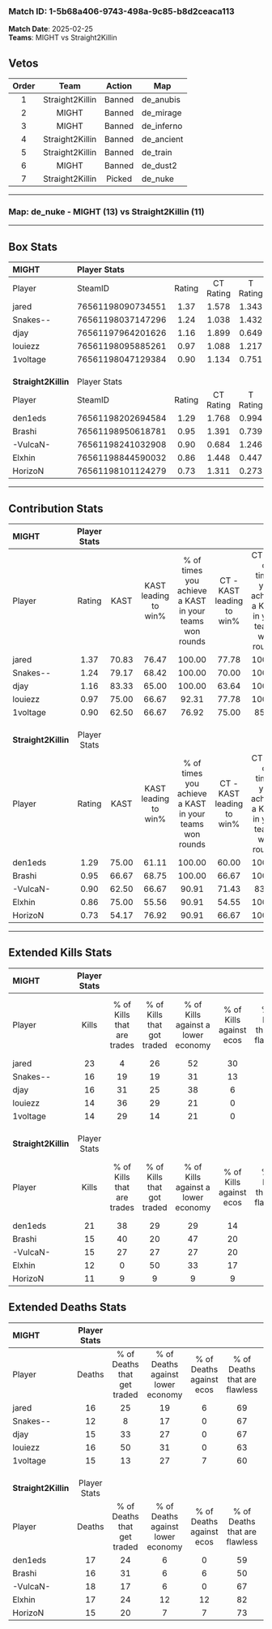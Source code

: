 ### Match ID: 1-5b68a406-9743-498a-9c85-b8d2ceaca113  
**Match Date**: 2025-02-25  
**Teams**: MIGHT vs Straight2Killin  

## Vetos  

| Order | Team | Action | Map |
| :---: | :--: | :----: | --- |
| 1 | Straight2Killin | Banned | de_anubis |
| 2 | MIGHT | Banned | de_mirage |
| 3 | MIGHT | Banned | de_inferno |
| 4 | Straight2Killin | Banned | de_ancient |
| 5 | Straight2Killin | Banned | de_train |
| 6 | MIGHT | Banned | de_dust2 |
| 7 | Straight2Killin | Picked | de_nuke |

---  

### **Map**: de_nuke - MIGHT (13) vs Straight2Killin (11)  
---  

## Box Stats  

| **MIGHT**           | Player Stats      |        |           |          |       |      |       |         |        |      |     |
| :- | :- | :-: | :-: | :-: | :-: | :-: | :-: | :-: | :-: | :-: | :-: |
| Player              | SteamID           | Rating | CT Rating | T Rating | KAST  | ADR  | Kills | Assists | Deaths | K/D  | HS% |
| jared               | 76561198090734551 |  1.37  |   1.578   |  1.343   | 70.83 | 94.6 |  23   |    4    |   16   | 1.44 | 69  |
| Snakes--            | 76561198037147296 |  1.24  |   1.038   |  1.432   | 79.17 | 81.6 |  16   |    6    |   12   | 1.33 | 37  |
| djay                | 76561197964201626 |  1.16  |   1.899   |  0.649   | 83.33 | 72.1 |  16   |    4    |   15   | 1.07 | 68  |
| louiezz             | 76561198095885261 |  0.97  |   1.088   |  1.217   | 75.00 | 61.7 |  14   |    4    |   16   | 0.88 | 42  |
| 1voltage            | 76561198047129384 |  0.90  |   1.134   |  0.751   | 62.50 | 58.8 |  14   |    5    |   15   | 0.93 | 21  |
|                     |                   |        |           |          |       |      |       |         |        |      |     |
|                     |                   |        |           |          |       |      |       |         |        |      |     |
|                     |                   |        |           |          |       |      |       |         |        |      |     |
| **Straight2Killin** | Player Stats      |        |           |          |       |      |       |         |        |      |     |
| Player              | SteamID           | Rating | CT Rating | T Rating | KAST  | ADR  | Kills | Assists | Deaths | K/D  | HS% |
| den1eds             | 76561198202694584 |  1.29  |   1.768   |  0.994   | 75.00 | 89.9 |  21   |    4    |   17   | 1.24 | 57  |
| Brashi              | 76561198950618781 |  0.95  |   1.391   |  0.739   | 66.67 | 62.5 |  15   |    5    |   16   | 0.94 | 33  |
| -VulcaN-            | 76561198241032908 |  0.90  |   0.684   |  1.246   | 62.50 | 72.0 |  15   |    2    |   18   | 0.83 | 60  |
| Elxhin              | 76561198844590032 |  0.86  |   1.448   |  0.447   | 75.00 | 57.0 |  12   |    3    |   17   | 0.71 | 50  |
| HorizoN             | 76561198101124279 |  0.73  |   1.311   |  0.273   | 54.17 | 59.0 |  11   |    4    |   15   | 0.73 | 63  |
---  

## Contribution Stats  

| **MIGHT**           | Player Stats |       |                      |                                                        |                           |                                                             |                          |                                                            |
| :- | :-: | :-: | :-: | :-: | :-: | :-: | :-: | :-: |
| Player              |    Rating    | KAST  | KAST leading to win% | % of times you achieve a KAST in your teams won rounds | CT - KAST leading to win% | CT - % of times you achieve a KAST in your teams won rounds | T - KAST leading to win% | T - % of times you achieve a KAST in your teams won rounds |
| jared               |     1.37     | 70.83 |        76.47         |                         100.00                         |           77.78           |                           100.00                            |          75.00           |                           100.00                           |
| Snakes--            |     1.24     | 79.17 |        68.42         |                         100.00                         |           70.00           |                           100.00                            |          66.67           |                           100.00                           |
| djay                |     1.16     | 83.33 |        65.00         |                         100.00                         |           63.64           |                           100.00                            |          66.67           |                           100.00                           |
| louiezz             |     0.97     | 75.00 |        66.67         |                         92.31                          |           77.78           |                           100.00                            |          55.56           |                           83.33                            |
| 1voltage            |     0.90     | 62.50 |        66.67         |                         76.92                          |           75.00           |                            85.71                            |          57.14           |                           66.67                            |
|                     |              |       |                      |                                                        |                           |                                                             |                          |                                                            |
|                     |              |       |                      |                                                        |                           |                                                             |                          |                                                            |
|                     |              |       |                      |                                                        |                           |                                                             |                          |                                                            |
| **Straight2Killin** | Player Stats |       |                      |                                                        |                           |                                                             |                          |                                                            |
| Player              |    Rating    | KAST  | KAST leading to win% | % of times you achieve a KAST in your teams won rounds | CT - KAST leading to win% | CT - % of times you achieve a KAST in your teams won rounds | T - KAST leading to win% | T - % of times you achieve a KAST in your teams won rounds |
| den1eds             |     1.29     | 75.00 |        61.11         |                         100.00                         |           60.00           |                           100.00                            |          62.50           |                           100.00                           |
| Brashi              |     0.95     | 66.67 |        68.75         |                         100.00                         |           66.67           |                           100.00                            |          71.43           |                           100.00                           |
| -VulcaN-            |     0.90     | 62.50 |        66.67         |                         90.91                          |           71.43           |                            83.33                            |          62.50           |                           100.00                           |
| Elxhin              |     0.86     | 75.00 |        55.56         |                         90.91                          |           54.55           |                           100.00                            |          57.14           |                           80.00                            |
| HorizoN             |     0.73     | 54.17 |        76.92         |                         90.91                          |           66.67           |                           100.00                            |          100.00          |                           80.00                            |
---  

## Extended Kills Stats  

| **MIGHT**           | Player Stats |                            |                            |                                    |                         |                              |                                 |                                       |                    |           |
| :- | :-: | :-: | :-: | :-: | :-: | :-: | :-: | :-: | :-: | :-: |
| Player              |    Kills     | % of Kills that are trades | % of Kills that got traded | % of Kills against a lower economy | % of Kills against ecos | % of Kills that are flawless | % of Kills that are close duels | % of Kills that are assisted by flash | Pistol Round Kills | AWP Kills |
| jared               |      23      |             4              |             26             |                 52                 |           30            |              74              |                4                |                   0                   |         0          |     3     |
| Snakes--            |      16      |             19             |             19             |                 31                 |           13            |              63              |               13                |                   6                   |         0          |     0     |
| djay                |      16      |             31             |             25             |                 38                 |            6            |              56              |                6                |                   0                   |         0          |     1     |
| louiezz             |      14      |             36             |             29             |                 21                 |            0            |              57              |                7                |                   0                   |         0          |     4     |
| 1voltage            |      14      |             29             |             14             |                 21                 |            0            |              79              |                7                |                   0                   |         7          |     2     |
|                     |              |                            |                            |                                    |                         |                              |                                 |                                       |                    |           |
|                     |              |                            |                            |                                    |                         |                              |                                 |                                       |                    |           |
|                     |              |                            |                            |                                    |                         |                              |                                 |                                       |                    |           |
| **Straight2Killin** | Player Stats |                            |                            |                                    |                         |                              |                                 |                                       |                    |           |
| Player              |    Kills     | % of Kills that are trades | % of Kills that got traded | % of Kills against a lower economy | % of Kills against ecos | % of Kills that are flawless | % of Kills that are close duels | % of Kills that are assisted by flash | Pistol Round Kills | AWP Kills |
| den1eds             |      21      |             38             |             29             |                 29                 |           14            |              62              |               10                |                   0                   |         0          |     0     |
| Brashi              |      15      |             40             |             20             |                 47                 |           20            |              67              |                0                |                   0                   |         0          |     0     |
| -VulcaN-            |      15      |             27             |             27             |                 27                 |           20            |              60              |               13                |                   0                   |         0          |     1     |
| Elxhin              |      12      |             0              |             50             |                 33                 |           17            |              58              |                8                |                   8                   |         0          |     1     |
| HorizoN             |      11      |             9              |             9              |                 9                  |            9            |              73              |                9                |                   9                   |         0          |     1     |
## Extended Deaths Stats  

| **MIGHT**           | Player Stats |                             |                                   |                          |                               |                            |                           |               |
| :- | :-: | :-: | :-: | :-: | :-: | :-: | :-: | :-: |
| Player              |    Deaths    | % of Deaths that get traded | % of Deaths against lower economy | % of Deaths against ecos | % of Deaths that are flawless | % of Deaths that are close | % of Deaths while blinded | Deaths to AWP |
| jared               |      16      |             25              |                19                 |            6             |              69               |             0              |             0             |       0       |
| Snakes--            |      12      |              8              |                17                 |            0             |              67               |             17             |             0             |       0       |
| djay                |      15      |             33              |                27                 |            0             |              67               |             0              |             7             |       0       |
| louiezz             |      16      |             50              |                31                 |            0             |              63               |             19             |             6             |       0       |
| 1voltage            |      15      |             13              |                27                 |            7             |              60               |             7              |             0             |       0       |
|                     |              |                             |                                   |                          |                               |                            |                           |               |
|                     |              |                             |                                   |                          |                               |                            |                           |               |
|                     |              |                             |                                   |                          |                               |                            |                           |               |
| **Straight2Killin** | Player Stats |                             |                                   |                          |                               |                            |                           |               |
| Player              |    Deaths    | % of Deaths that get traded | % of Deaths against lower economy | % of Deaths against ecos | % of Deaths that are flawless | % of Deaths that are close | % of Deaths while blinded | Deaths to AWP |
| den1eds             |      17      |             24              |                 6                 |            0             |              59               |             6              |             0             |       1       |
| Brashi              |      16      |             31              |                 6                 |            6             |              50               |             6              |             0             |       0       |
| -VulcaN-            |      18      |             17              |                 6                 |            0             |              67               |             11             |             6             |       2       |
| Elxhin              |      17      |             24              |                12                 |            12            |              82               |             0              |             0             |       2       |
| HorizoN             |      15      |             20              |                 7                 |            7             |              73               |             13             |             0             |       2       |
